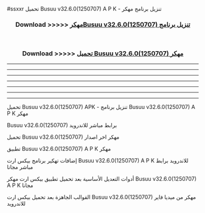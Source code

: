 #ssxxr تحميل Busuu v32.6.0(1250707) A P K - تنزيل برنامج مهكر



<div align="center">
<h3>Download >>>>> <a href="https://runaway1.web.app/?sq=Busuu v32.6.0(1250707)">مهكرBusuu v32.6.0(1250707) تنزيل برنامج</a></h3><br>

<h3>Download >>>>> <a href="https://runaway1.web.app/?sq=Busuu v32.6.0(1250707)">تحميل Busuu v32.6.0(1250707) مهكر</a></h3>
</div>


----------------------------------------------------------

----------------------------------------------------------

----------------------------------------------------------

----------------------------------------------------------

----------------------------------------------------------

----------------------------------------------------------

----------------------------------------------------------

تحميل Busuu v32.6.0(1250707) APK - تنزيل برنامج Busuu v32.6.0(1250707) A P K مهكر

Busuu v32.6.0(1250707) برابط مباشر للاندرويد

تحميل Busuu v32.6.0(1250707) مهكر اخر اصدار

تطبيق Busuu v32.6.0(1250707) A P K مهكر

إضافات تهكير برنامج بيكس ارت Busuu v32.6.0(1250707) A P K للاندرويد برابط مباشر مجانا

أدوات التعديل الأساسية بعد تحميل تطبيق بيكس ارت مهكر Busuu v32.6.0(1250707) A P K مجانا

القوالب الجاهزة بعد تحميل بيكس ارت Busuu v32.6.0(1250707) مهكر من ميديا فاير للاندرويد


